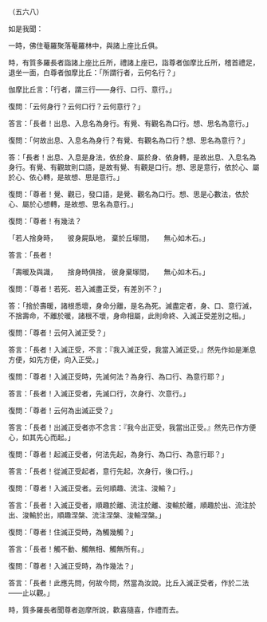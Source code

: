 （五六八）

如是我聞：

一時，佛住菴羅聚落菴羅林中，與諸上座比丘俱。

時，有質多羅長者詣諸上座比丘所，禮諸上座已，詣尊者伽摩比丘所，稽首禮足，退坐一面，白尊者伽摩比丘：「所謂行者，云何名行？」

伽摩比丘言：「行者，謂三行——身行、口行、意行。」

復問：「云何身行？云何口行？云何意行？」

答言：「長者！出息、入息名為身行。有覺、有觀名為口行。想、思名為意行。」

復問：「何故出息、入息名為身行？有覺、有觀名為口行？想、思名為意行？」

答：「長者！出息、入息是身法，依於身、屬於身、依身轉，是故出息、入息名為身行。有覺、有觀故則口語，是故有覺、有觀是口行。想、思是意行，依於心、屬於心、依心轉，是故想、思是意行。」

復問：「尊者！覺、觀已，發口語，是覺、觀名為口行。想、思是心數法，依於心、屬於心想轉，是故想、思名為意行。」

復問：「尊者！有幾法？

「若人捨身時，　　彼身屍臥地，
棄於丘塜間，　　無心如木石。」

答言：「長者！

「壽暖及與識，　　捨身時俱捨，
彼身棄塜間，　　無心如木石。」

復問：「尊者！若死、若入滅盡正受，有差別不？」

答：「捨於壽暖，諸根悉壞，身命分離，是名為死。滅盡定者，身、口、意行滅，不捨壽命，不離於暖，諸根不壞，身命相屬，此則命終、入滅正受差別之相。」

復問：「尊者！云何入滅正受？」

答言：「長者！入滅正受，不言：『我入滅正受，我當入滅正受。』然先作如是漸息方便，如先方便，向入正受。」

復問：「尊者！入滅正受時，先滅何法？為身行、為口行、為意行耶？」

答言：「長者！入滅正受者，先滅口行，次身行、次意行。」

復問：「尊者！云何為出滅正受？」

答言：「長者！出滅正受者亦不念言：『我今出正受，我當出正受。』然先已作方便心，如其先心而起。」

復問：「尊者！起滅正受者，何法先起，為身行、為口行、為意行耶？」

答言：「長者！從滅正受起者，意行先起，次身行，後口行。」

復問：「尊者！入滅正受者。云何順趣、流注、浚輸？」

答言：「長者！入滅正受者，順趣於離、流注於離、浚輸於離，順趣於出、流注於出、浚輸於出，順趣涅槃、流注涅槃、浚輸涅槃。」

復問：「尊者！住滅正受時，為觸幾觸？」

答言：「長者！觸不動、觸無相、觸無所有。」

復問：「尊者！入滅正受時，為作幾法？」

答言：「長者！此應先問，何故今問，然當為汝說。比丘入滅正受者，作於二法——止以觀。」

時，質多羅長者聞尊者迦摩所說，歡喜隨喜，作禮而去。





